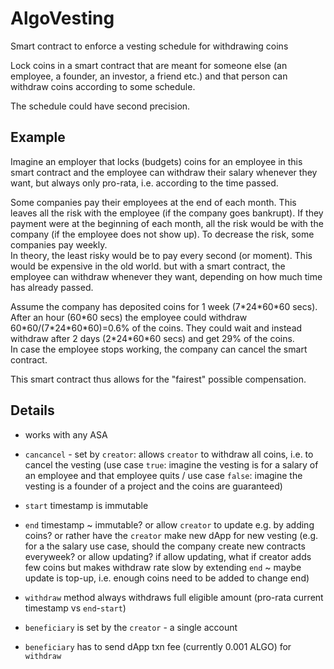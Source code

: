 # AlgoVesting
Smart contract to enforce a vesting schedule for withdrawing coins

Lock coins in a smart contract that are meant for someone else (an employee, a founder, an investor, a friend etc.) and that person can withdraw coins according to some schedule.  

The schedule could have second precision.  

## Example  
Imagine an employer that locks (budgets) coins for an employee in this smart contract and the employee can withdraw their salary whenever they want, but always only pro-rata, i.e. according to the time passed.  

Some companies pay their employees at the end of each month. This leaves all the risk with the employee (if the company goes bankrupt). If they payment were at the beginning of each month, all the risk would be with the company (if the employee does not show up). To decrease the risk, some companies pay weekly.  
In theory, the least risky would be to pay every second (or moment). This would be expensive in the old world. but with a smart contract, the employee can withdraw whenever they want, depending on how much time has already passed.  

Assume the company has deposited coins for 1 week (7\*24\*60\*60 secs). After an hour (60\*60 secs) the employee could withdraw 60\*60/(7\*24\*60\*60)=0.6% of the coins. They could wait and instead withdraw after 2 days (2\*24\*60\*60 secs) and get 29% of the coins.  
In case the employee stops working, the company can cancel the smart contract.  

This smart contract thus allows for the "fairest" possible compensation.

## Details

- works with any ASA

- `cancancel` - set by `creator`: allows `creator` to withdraw all coins, i.e. to cancel the vesting (use case `true`: imagine the vesting is for a salary of an employee and that employee quits / use case `false`: imagine the vesting is a founder of a project and the coins are guaranteed)

- `start` timestamp is immutable

- `end` timestamp ~ immutable? or allow `creator` to update e.g. by adding coins? or rather have the `creator` make new dApp for new vesting (e.g. for a the salary use case, should the company create new contracts everyweek? or allow updating? if allow updating, what if creator adds few coins but makes withdraw rate slow by extending `end` ~ maybe update is top-up, i.e. enough coins need to be added to change end)

- `withdraw` method always withdraws full eligible amount (pro-rata current timestamp vs `end`-`start`)

- `beneficiary` is set by the `creator` - a single account

- `beneficiary` has to send dApp txn fee (currently 0.001 ALGO) for `withdraw`
